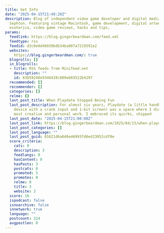 ```yaml
---
title: Get Info
date: "2025-04-15T21:40:28Z"
description: Blog of independent video game developer and digital media artist Matt
  Sephton. Featuring vintage Macintosh, game development, digital artwork, Japanese
  esoterica, video game reviews, hacks and tips,
params:
  feedlink: https://blog.gingerbeardman.com/feed.xml
  feedtype: rss
  feedid: d3c0e0d46939bdb34ba807a7219591e2
  websites:
    https://blog.gingerbeardman.com/: true
  blogrolls: []
  in_blogrolls:
  - title: RSS feeds from Minifeed.net
    description: ""
    id: 83b59248e9346428c889eb03522b4297
  recommended: []
  recommender: []
  categories: []
  relme: {}
  last_post_title: When Playdate Stopped Being Fun
  last_post_description: For almost six years, Playdate (a little handheld gaming
    device with a crank input and 1-bit screen) was a space where I did some of my
    most creative and personal work. I embraced its quirks, shipped
  last_post_date: "2025-04-15T21:00:00Z"
  last_post_link: https://blog.gingerbeardman.com/2025/04/15/when-playdate-stopped-being-fun/
  last_post_categories: []
  last_post_language: ""
  last_post_guid: 01621d6a6d6e46993fd6ed23052cdf8e
  score_criteria:
    cats: 0
    description: 3
    feedlangs: 0
    hasContent: 0
    hasPosts: 3
    postcats: 0
    promoted: 5
    promotes: 0
    relme: 0
    title: 3
    website: 2
  score: 16
  ispodcast: false
  isnoarchive: false
  innetwork: true
  language: ""
  postcount: 324
  avgpostlen: 0
---
```

